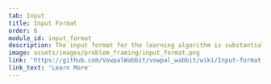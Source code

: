 ```yaml
---
tab: Input
title: Input Format
order: 6
module_id: input_format
description: The input format for the learning algorithm is substantially more flexible than might be expected. Examples can have features consisting of free form text, which is interpreted in a bag-of-words way. There can even be multiple sets of free form text in different namespaces.
image: assets/images/problem_framing/input_format.png
link: 'https://github.com/VowpalWabbit/vowpal_wabbit/wiki/Input-format'
link_text: 'Learn More'
---
```

